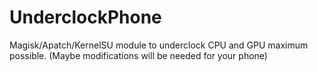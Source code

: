 # UnderclockPhone
Magisk/Apatch/KernelSU module to underclock CPU and GPU maximum possible. (Maybe modifications will be needed for your phone)
